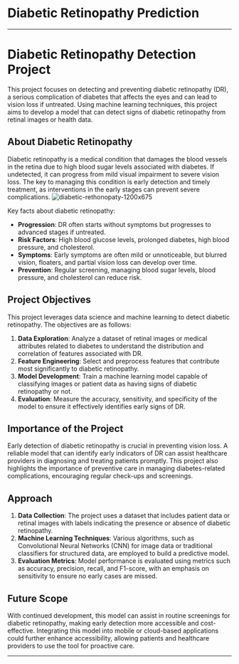 # Diabetic Retinopathy Prediction 
---

# Diabetic Retinopathy Detection Project

This project focuses on detecting and preventing diabetic retinopathy (DR), a serious complication of diabetes that affects the eyes and can lead to vision loss if untreated. Using machine learning techniques, this project aims to develop a model that can detect signs of diabetic retinopathy from retinal images or health data.

## About Diabetic Retinopathy

Diabetic retinopathy is a medical condition that damages the blood vessels in the retina due to high blood sugar levels associated with diabetes. If undetected, it can progress from mild visual impairment to severe vision loss. The key to managing this condition is early detection and timely treatment, as interventions in the early stages can prevent severe complications.
![diabetic-rethonopaty-1200x675](https://github.com/user-attachments/assets/fe1f1412-0fc6-4588-8dfc-7f238211a6eb)

Key facts about diabetic retinopathy:
- **Progression**: DR often starts without symptoms but progresses to advanced stages if untreated.
- **Risk Factors**: High blood glucose levels, prolonged diabetes, high blood pressure, and cholesterol.
- **Symptoms**: Early symptoms are often mild or unnoticeable, but blurred vision, floaters, and partial vision loss can develop over time.
- **Prevention**: Regular screening, managing blood sugar levels, blood pressure, and cholesterol can reduce risk.

## Project Objectives

This project leverages data science and machine learning to detect diabetic retinopathy. The objectives are as follows:
1. **Data Exploration**: Analyze a dataset of retinal images or medical attributes related to diabetes to understand the distribution and correlation of features associated with DR.
2. **Feature Engineering**: Select and preprocess features that contribute most significantly to diabetic retinopathy.
3. **Model Development**: Train a machine learning model capable of classifying images or patient data as having signs of diabetic retinopathy or not.
4. **Evaluation**: Measure the accuracy, sensitivity, and specificity of the model to ensure it effectively identifies early signs of DR.

## Importance of the Project

Early detection of diabetic retinopathy is crucial in preventing vision loss. A reliable model that can identify early indicators of DR can assist healthcare providers in diagnosing and treating patients promptly. This project also highlights the importance of preventive care in managing diabetes-related complications, encouraging regular check-ups and screenings.

## Approach

1. **Data Collection**: The project uses a dataset that includes patient data or retinal images with labels indicating the presence or absence of diabetic retinopathy.
2. **Machine Learning Techniques**: Various algorithms, such as Convolutional Neural Networks (CNN) for image data or traditional classifiers for structured data, are employed to build a predictive model.
3. **Evaluation Metrics**: Model performance is evaluated using metrics such as accuracy, precision, recall, and F1-score, with an emphasis on sensitivity to ensure no early cases are missed.

## Future Scope

With continued development, this model can assist in routine screenings for diabetic retinopathy, making early detection more accessible and cost-effective. Integrating this model into mobile or cloud-based applications could further enhance accessibility, allowing patients and healthcare providers to use the tool for proactive care.

---

